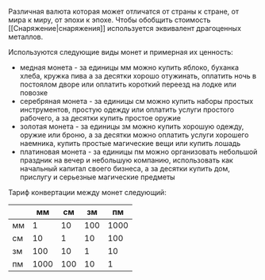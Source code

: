 Различная валюта которая может отличатся от страны к стране, от мира к миру, от эпохи к эпохе. Чтобы обобщить стоимость [[Снаряжение|снаряжения]] используется эквивалент драгоценных металлов.

Используются следующие виды монет и примерная их ценность:
- медная монета - за единицы мм можно купить яблоко, буханка хлеба, кружка пива а за десятки хорошо отужинать, оплатить ночь в постоялом дворе или оплатить короткий переезд на лодке или повозке
- серебряная монета - за единицы см можно купить наборы простых инструментов, простую одежду или оплатить услуги простого рабочего, а за десятки купить простое оружие
- золотая монета - за единицы зм можно купить хорошую одежду, оружие или броню, а за десятки можно оплатить услуги хорошего наемника, купить простые магические вещи или  купить лошадь
- платиновая монета - за единицы пм можно организовать небольшой праздник на вечер и небольшую компанию, использовать как начальный капитал своего бизнеса, а за десятки купить дом, прислугу и серьезные магические предметы

Тариф конвертации между монет следующий:

|     | мм   | см  | зм  | пм   |
| --- | ---- | --- | --- | ---- |
| мм  | 1    | 10  | 100 | 1000 |
| см  | 10   | 1   | 10  | 100  |
| зм  | 100  | 10  | 1   | 10   |
| пм  | 1000 | 100 | 10  | 1    |

